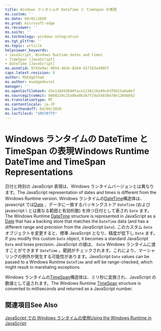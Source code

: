 ```yaml
---
title: Windows ランタイムの DateTime と TimeSpan の表現
ms.custom: ''
ms.date: 04/01/2020
ms.prod: microsoft-edge
ms.reviewer: ''
ms.suite: ''
ms.technology: windows-integration
ms.tgt_pltfrm: ''
ms.topic: article
helpviewer_keywords:
- JavaScript, Windows Runtime dates and times
- TimeSpan [JavaScript]
- DateTime [JavaScript]
ms.assetid: 9743e9ac-9054-463e-8264-427183e4905f
caps.latest.revision: 9
author: MSEdgeTeam
ms.author: msedgedevrel
manager: ''
ms.openlocfilehash: d3e138493b80face1238118a99c03f6015a6a8ef
ms.sourcegitcommit: 6860234c25a8be863b7f29a54838e78e120dbb62
ms.translationtype: MT
ms.contentlocale: ja-JP
ms.lasthandoff: 04/09/2020
ms.locfileid: "10570775"
---
```

# <span data-ttu-id="15a30-102">Windows ランタイムの DateTime と TimeSpan の表現</span><span class="sxs-lookup"><span data-stu-id="15a30-102">Windows Runtime DateTime and TimeSpan Representations</span></span>  

<span data-ttu-id="15a30-103">日付と時刻の JavaScript 表現は、Windows ランタイムバージョンとは異なります。</span><span class="sxs-lookup"><span data-stu-id="15a30-103">The JavaScript representation of dates and times is different from the Windows Runtime version.</span></span>  <span data-ttu-id="15a30-104">Windows ランタイムの[DateTime][UwpWindowsFoundationDatetime]構造体は、javascript では[Date][MDNDate] 、データに一致するバッキングストア `DateTime` (および javascript \ とは異なる範囲と有効桁数) を持つ日付として表され `Date` ます。</span><span class="sxs-lookup"><span data-stu-id="15a30-104">The Windows Runtime [DateTime][UwpWindowsFoundationDatetime] structure is represented in JavaScript as a [Date][MDNDate] that has a backing store that matches the `DateTime` data \(and has a different range and precision from the JavaScript `Date`\).</span></span>  <span data-ttu-id="15a30-105">このカスタム `Date` オブジェクトを変更すると、標準 JavaScript となり、精度が低下し `Date` ます。</span><span class="sxs-lookup"><span data-stu-id="15a30-105">If you modify this custom `Date` object, it becomes a standard JavaScript `Date` and loses precision.</span></span>  <span data-ttu-id="15a30-106">JavaScript の値は、 `Date` Windows ランタイムに渡すことができます `DateTime` 。範囲がチェックされます。これにより、マーシャリングの例外が発生する可能性があります。</span><span class="sxs-lookup"><span data-stu-id="15a30-106">JavaScript `Date` values can be passed to a Windows Runtime `DateTime` and will be range-checked, which might result in marshaling exceptions.</span></span>  

 <span data-ttu-id="15a30-107">Windows ランタイムの[TimeSpan][UwpWindowsFoundationTimespan]構造体は、ミリ秒に変換され、JavaScript の数値として返されます。</span><span class="sxs-lookup"><span data-stu-id="15a30-107">The Windows Runtime [TimeSpan][UwpWindowsFoundationTimespan] structure is converted to milliseconds and returned as a JavaScript number.</span></span>  

## <span data-ttu-id="15a30-108">関連項目</span><span class="sxs-lookup"><span data-stu-id="15a30-108">See Also</span></span>  

[<span data-ttu-id="15a30-109">JavaScript での Windows ランタイムの使用</span><span class="sxs-lookup"><span data-stu-id="15a30-109">Using the Windows Runtime in JavaScript</span></span>][WindowsRuntimeJavascript]  

<!-- image links -->  

<!-- links -->  

[WindowsRuntimeJavascript]: /microsoft-edge/windows-runtime/using-the-windows-runtime-in-javascript "JavaScript での Windows ランタイムの使用"  

[UwpWindowsFoundationDatetime]: /uwp/api/Windows.Foundation.DateTime "DateTime 構造体"  
[UwpWindowsFoundationTimespan]: /uwp/api/windows.foundation.timespan "TimeSpan 構造体"  

[MDNDate]: https://developer.mozilla.org/docs/Web/JavaScript/Reference/Global_Objects/Date "日付 |MDN"  
